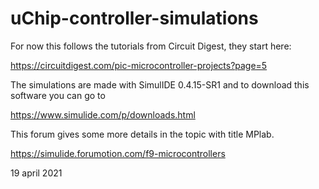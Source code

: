 # uChip-controller-simulations

For now this follows the tutorials from Circuit Digest, they start here:

https://circuitdigest.com/pic-microcontroller-projects?page=5

The simulations are made with SimulIDE 0.4.15-SR1 and to download this software you can go to 

https://www.simulide.com/p/downloads.html

This forum gives some more details in the topic with title MPlab.

https://simulide.forumotion.com/f9-microcontrollers

19 april 2021
